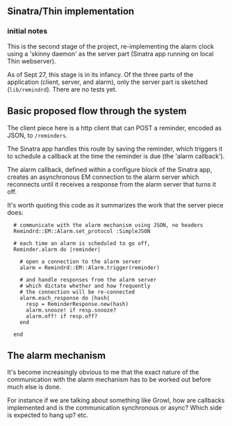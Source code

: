 ## Sinatra/Thin implementation
### initial notes

This is the second stage of the project, re-implementing the alarm clock using a 'skinny daemon' as the server part (Sinatra app running on local Thin webserver).

As of Sept 27, this stage is in its infancy.  Of the three parts of the application (client, server, and alarm), only the server part is sketched (`lib/remindrd`).  There are no tests yet.

## Basic proposed flow through the system

The client piece here is a http client that can POST a reminder, encoded as JSON, to `/reminders`.  

The Sinatra app handles this route by saving the reminder, which triggers it to schedule a callback at the time the reminder is due (the 'alarm callback').

The alarm callback, defined within a configure block of the Sinatra app, creates an asynchronous EM connection to the alarm server which reconnects until it receives a response from the alarm server that turns it off.

It's worth quoting this code as it summarizes the work that the server piece does:

      # communicate with the alarm mechanism using JSON, no headers
      Remindrd::EM::Alarm.set_protocol :SimpleJSON
      
      # each time an alarm is scheduled to go off, 
      Reminder.alarm do |reminder|  
      
        # open a connection to the alarm server
        alarm = Remindrd::EM::Alarm.trigger(reminder)
        
        # and handle responses from the alarm server
        # which dictate whether and how frequently
        # the connection will be re-connected        
        alarm.each_response do |hash|
          resp = ReminderResponse.new(hash)
          alarm.snooze! if resp.snooze?
          alarm.off! if resp.off?
        end
        
      end
      

## The alarm mechanism

It's become increasingly obvious to me that the exact nature of the communication with the alarm mechanism has to be worked out before much else is done.  

For instance if we are talking about something like Growl, how are callbacks implemented and is the communication synchronous or async?  Which side is expected to hang up? etc.


